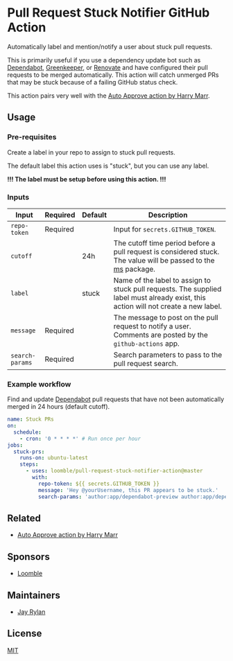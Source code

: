 <!-- spell-checker:ignore greenkeeper -->

# Pull Request Stuck Notifier GitHub Action

Automatically label and mention/notify a user about stuck pull requests.

This is primarily useful if you use a dependency update bot such as
[Dependabot][dependabot], [Greenkeeper][greenkeeper], or [Renovate][renovate]
and have configured their pull requests to be merged automatically. This action
will catch unmerged PRs that may be stuck because of a failing GitHub status
check.

This action pairs very well with the [Auto Approve action by Harry Marr][auto-approve].

## Usage

### Pre-requisites

Create a label in your repo to assign to stuck pull requests.

The default label this action uses is "stuck", but you can use any label.

**!!! The label must be setup before using this action. !!!**

### Inputs

| Input           | Required | Default | Description                                                                                                                                       |
| --------------- | -------- | ------- | ------------------------------------------------------------------------------------------------------------------------------------------------- |
| `repo-token`    | Required |         | Input for `secrets.GITHUB_TOKEN`.                                                                                                                 |
| `cutoff`        |          | 24h     | The cutoff time period before a pull request is considered stuck. The value will be passed to the [ms](https://www.npmjs.com/package/ms) package. |
| `label`         |          | stuck   | Name of the label to assign to stuck pull requests. The supplied label must already exist, this action will not create a new label.               |
| `message`       | Required |         | The message to post on the pull request to notify a user. Comments are posted by the `github-actions` app.                                        |
| `search-params` | Required |         | Search parameters to pass to the pull request search.                                                                                             |

### Example workflow

Find and update [Dependabot][dependabot] pull requests that have not been automatically merged in 24 hours (default cutoff).

```yaml
name: Stuck PRs
on:
  schedule:
    - cron: '0 * * * *' # Run once per hour
jobs:
  stuck-prs:
    runs-on: ubuntu-latest
    steps:
      - uses: loomble/pull-request-stuck-notifier-action@master
        with:
          repo-token: ${{ secrets.GITHUB_TOKEN }}
          message: 'Hey @yourUsername, this PR appears to be stuck.'
          search-params: 'author:app/dependabot-preview author:app/dependabot'
```

## Related

- [Auto Approve action by Harry Marr][auto-approve]

## Sponsors

- [Loomble](https://loomble.com/)

## Maintainers

- [Jay Rylan](https://jayrylan.com/)

## License

[MIT](https://github.com/loomble/pull-request-stuck-notifier-action/blob/master/LICENSE)

[auto-approve]: https://github.com/marketplace/actions/auto-approve
[dependabot]: https://dependabot.com/
[greenkeeper]: https://github.com/marketplace/greenkeeper
[renovate]: https://github.com/marketplace/renovate
